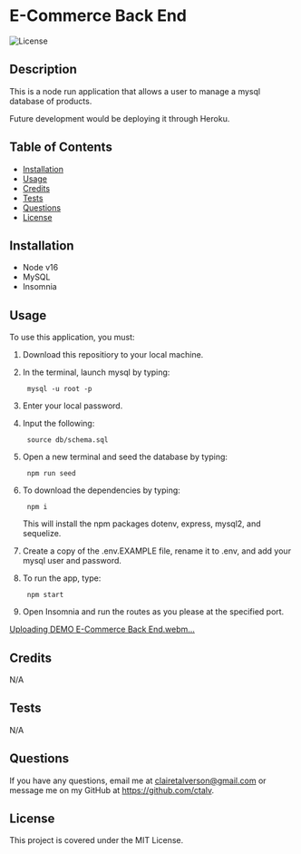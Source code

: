 # E-Commerce Back End

![License](https://img.shields.io/badge/license-MIT-green)

## Description
This is a node run application that allows a user to manage a mysql database of products.

Future development would be deploying it through Heroku.
    
## Table of Contents 
    
- [Installation](#installation)
- [Usage](#usage)
- [Credits](#credits)
- [Tests](#tests)
- [Questions](#questions)
- [License](#license)

    
## Installation
- Node v16
- MySQL
- Insomnia
    
## Usage
To use this application, you must:
1. Download this repositiory to your local machine.
2. In the terminal, launch mysql by typing:

        mysql -u root -p
3. Enter your local password.
4. Input the following:

        source db/schema.sql
5. Open a new terminal and seed the database by typing:

        npm run seed
6. To download the dependencies by typing: 

        npm i
    This will install the npm packages dotenv, express, mysql2, and sequelize.
  
7. Create a copy of the .env.EXAMPLE file, rename it to .env, and add your mysql user and password.
8. To run the app, type:

        npm start
9. Open Insomnia and run the routes as you please at the specified port.

[Uploading DEMO E-Commerce Back End.webm…]()

 
## Credits
N/A


## Tests
N/A
    

## Questions
If you have any questions, email me at clairetalverson@gmail.com or message me on my GitHub at https://github.com/ctalv.

## License
This project is covered under the MIT License.
